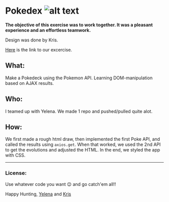 # Pokedex ![alt text](https://static.posters.cz/image/750/poster/pokemon-eve-i32673.jpg "Pokemon")

**The objective of this exercise was to work together. It was a pleasant experience and an effortless teamwork.**

Design was done by Kris. 

[Here](https://krisderycke.github.io/Pokedex/) is the link to our excercise.

## What: 
Make a Pokedeck using the Pokemon API.
Learning DOM-manipulation based on AJAX results.

## Who:
I teamed up with Yelena. We made 1 repo and pushed/pulled quite alot.

## How:
We first made a rough html draw, then implemented the first Poke API, and called the results using `axios.get`. When that worked, we used the 2nd API to get the evolutions and adjusted the HTML. In the end, we styled the app with CSS.

***


### License:
Use whatever code you want   😉
and go catch'em all!!

Happy Hunting,
[Yelena](https://github.com/YelenaMerzlyakova) and [Kris](https://github.com/krisderycke)



